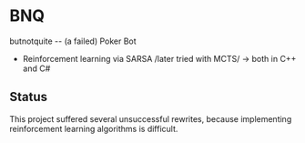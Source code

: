 # BNQ
butnotquite -- (a failed) Poker Bot

- Reinforcement learning via SARSA /later tried with MCTS/ -> both in C++ and C#

## Status
This project suffered several unsuccessful rewrites, because implementing reinforcement learning algorithms is difficult.

